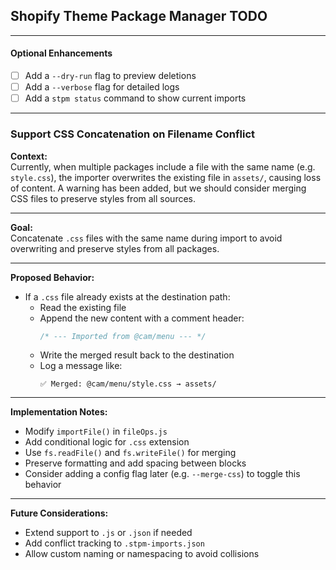 ## Shopify Theme Package Manager TODO

---

#### Optional Enhancements
- [ ] Add a `--dry-run` flag to preview deletions
- [ ] Add a `--verbose` flag for detailed logs
- [ ] Add a `stpm status` command to show current imports

---

### Support CSS Concatenation on Filename Conflict

**Context:**  
Currently, when multiple packages include a file with the same name (e.g. `style.css`), the importer overwrites the existing file in `assets/`, causing loss of content. A warning has been added, but we should consider merging CSS files to preserve styles from all sources.

---

**Goal:**  
Concatenate `.css` files with the same name during import to avoid overwriting and preserve styles from all packages.

---

**Proposed Behavior:**

- If a `.css` file already exists at the destination path:
  - Read the existing file
  - Append the new content with a comment header:
    ```css
    /* --- Imported from @cam/menu --- */
    ```
  - Write the merged result back to the destination
  - Log a message like:
    ```
    ✅ Merged: @cam/menu/style.css → assets/
    ```

---

**Implementation Notes:**

- Modify `importFile()` in `fileOps.js`
- Add conditional logic for `.css` extension
- Use `fs.readFile()` and `fs.writeFile()` for merging
- Preserve formatting and add spacing between blocks
- Consider adding a config flag later (e.g. `--merge-css`) to toggle this behavior

---

**Future Considerations:**

- Extend support to `.js` or `.json` if needed
- Add conflict tracking to `.stpm-imports.json`
- Allow custom naming or namespacing to avoid collisions